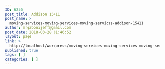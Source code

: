 ```yaml
---
ID: 6255
post_title: Addison 15411
post_name: >
  moving-services-moving-services-moving-services-addison-15411
author: mrgabonijeff@gmail.com
post_date: 2018-03-28 01:46:52
layout: page
link: >
  http://localhost/wordpress/moving-services-moving-services-moving-services-addison-15411/
published: true
tags: [ ]
categories: [ ]
---
```

